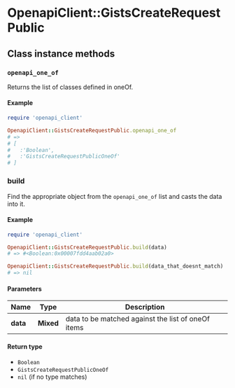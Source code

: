 # OpenapiClient::GistsCreateRequestPublic

## Class instance methods

### `openapi_one_of`

Returns the list of classes defined in oneOf.

#### Example

```ruby
require 'openapi_client'

OpenapiClient::GistsCreateRequestPublic.openapi_one_of
# =>
# [
#   :'Boolean',
#   :'GistsCreateRequestPublicOneOf'
# ]
```

### build

Find the appropriate object from the `openapi_one_of` list and casts the data into it.

#### Example

```ruby
require 'openapi_client'

OpenapiClient::GistsCreateRequestPublic.build(data)
# => #<Boolean:0x00007fdd4aab02a0>

OpenapiClient::GistsCreateRequestPublic.build(data_that_doesnt_match)
# => nil
```

#### Parameters

| Name | Type | Description |
| ---- | ---- | ----------- |
| **data** | **Mixed** | data to be matched against the list of oneOf items |

#### Return type

- `Boolean`
- `GistsCreateRequestPublicOneOf`
- `nil` (if no type matches)

